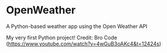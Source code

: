 # OpenWeather
A Python-based weather app using the Open Weather API

My very first Python project!
Credit: Bro Code (https://www.youtube.com/watch?v=4wGuB3oAKc4&t=12424s)
